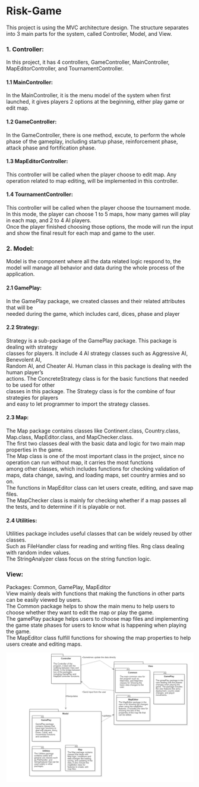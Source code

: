 # Risk-Game
This project is using the MVC architecture design. The structure separates into 3 main parts for the system, called Controller, Model, and View.

### 1. Controller: 
In this project, it has 4 controllers, GameController, MainController, MapEditorController, and TournamentController. <br/>

#### 1.1 MainController:
In the MainController, it is the menu model of the system when first launched, it gives players 2 options at the beginning, either play game or edit map.

#### 1.2 GameController:
In the GameController, there is one method, excute, to perform the whole phase of the gameplay, including startup phase, reinforcement phase, attack phase and fortification phase. 

#### 1.3 MapEditorController:
This controller will be called when the player choose to edit map. Any operation related to map editing, will be implemented in this controller.

#### 1.4 TournamentController:
This controller will be called when the player choose the tournament mode. In this mode, the player can choose 1 to 5 maps, how many games will play in each map, and 2 to 4 AI
players. <br/>
Once the player finished choosing those options, the mode will run the input and show the final result for each map and game to the user.

### 2. Model:
Model is the component where all the data related logic respond to, the model will manage all behavior and data during the whole process of the application.

#### 2.1 GamePlay:
In the GamePlay package, we created classes and their related attributes that will be </br>
needed during the game, which includes card, dices, phase and player

#### 2.2 Strategy:
Strategy is a sub-package of the GamePlay package. This package is dealing with strategy </br>
classes for players. It include 4 AI strategy classes such as Aggressive AI, Benevolent AI, </br>
Random AI, and Cheater AI. Human class in this package is dealing with the human player’s </br>
actions. The ConcreteStrategy class is for the basic functions that needed to be used for other </br>
classes in this package. The Strategy class is for the combine of four strategies for players </br>
and easy to let programmer to import the strategy classes.

#### 2.3 Map:
The Map package contains classes like Continent.class, Country.class, Map.class, MapEditor.class, and MapChecker.class. </br>
The first two classes deal with the basic data and logic for two main map properties in the game. </br>
The Map class is one of the most important class in the project, since no operation can run without map, it carries the most functions	</br>
among other classes, which includes functions for checking validation of maps, data change, saving, and loading maps, set country armies and so on. </br> 
The functions in MapEditor class can let users create, editing, and save map files. </br>
The MapChecker class is mainly for checking whether if a map passes all the tests, and to determine if it is playable or not.

#### 2.4 Utilities:
Utilities package includes useful classes that can be widely reused by other classes. </br>
Such as FileHandler class for reading and writing files. Rng class dealing with random index values. </br>
The StringAnalyzer class focus on the string function logic. 
		
### View:
Packages: Common, GamePlay, MapEditor <br/>
View mainly deals with functions that making the functions in other parts can be easily viewed by users. <br/>
The Common package helps to show the main menu to help users to choose whether they want to edit the map or play the game. <br/>
The gamePlay package helps users to choose map files and implementing the game state phases for users to know what is happening when playing the game. <br/>
The MapEditor class fulfill functions for showing the map properties to help users create and editing maps. <br/>

![Image of MVC](https://github.com/Bill1119/Risk-Game/blob/master/images/image01.png)
